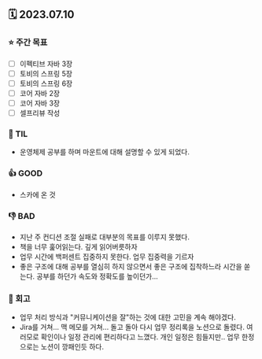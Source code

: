 ## 🗓 2023.07.10
### ⭐️ 주간 목표
- [ ] 이펙티브 자바 3장
- [ ] 토비의 스프링 5장
- [ ] 토비의 스프링 6장
- [ ] 코어 자바 2장
- [ ] 코어 자바 3장
- [ ] 셀프리뷰 작성

### 📖 TIL
- 운영체제 공부를 하며 마운트에 대해 설명할 수 있게 되었다.

### 👍 GOOD
- 스카에 온 것

### 👎 BAD
- 지난 주 컨디션 조절 실패로 대부분의 목표를 이루지 못했다.
- 책을 너무 훑어읽는다. 깊게 읽어버릇하자
- 업무 시간에 백퍼센트 집중하지 못한다. 업무 집중력을 기르자
- 좋은 구조에 대해 공부를 열심히 하지 않으면서 좋은 구조에 집착하느라 시간을 쏟는다. 공부를 하던가 속도와 정확도를 높이던가...

### 🤔 회고
- 업무 처리 방식과 "커뮤니케이션을 잘"하는 것에 대한 고민을 계속 해야겠다.
- Jira를 거쳐... 맥 메모를 거쳐... 돌고 돌아 다시 업무 정리록을 노션으로 돌렸다. 여러모로 확인이나 일정 관리에 편리하다고 느꼈다. 개인 일정은 힘들지만.. 업무 한정으로는 노션이 깡패인듯 하다.